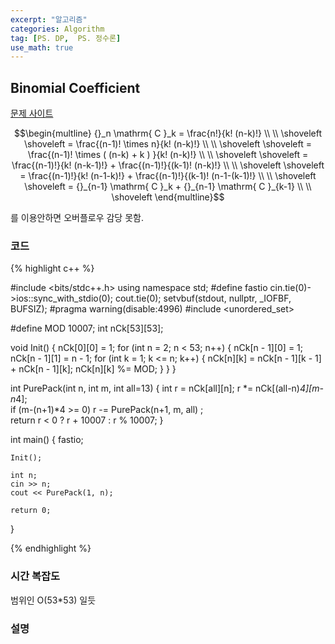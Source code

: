 ```yaml
---
excerpt: "알고리즘"
categories: Algorithm
tag: [PS. DP,  PS. 정수론]
use_math: true
---
```

## Binomial Coefficient

[문제 사이트](https://www.acmicpc.net/problem/16565)

$$\begin{multline} 
{}_n \mathrm{ C }_k =  \frac{n!}{k! (n-k)!}  \\ \\ \shoveleft
\shoveleft = \frac{(n-1)! \times n}{k! (n-k)!}  \\ \\ \shoveleft
\shoveleft = \frac{(n-1)! \times ( (n-k) + k ) }{k! (n-k)!}  \\ \\ \shoveleft
\shoveleft = \frac{(n-1)!}{k! (n-k-1)!} + \frac{(n-1)!}{(k-1)! (n-k)!}  \\ \\ \shoveleft
\shoveleft = \frac{(n-1)!}{k! (n-1-k)!} +  \frac{(n-1)!}{(k-1)! (n-1-(k-1)!}  \\ \\ \shoveleft
\shoveleft = {}_{n-1} \mathrm{ C }_k  + {}_{n-1} \mathrm{ C }_{k-1} \\ \\ \shoveleft
\end{multline}$$

를 이용안하면 오버플로우 감당 못함.

### 코드

{% highlight c++ %}

#include <bits/stdc++.h>
using namespace std;
#define fastio cin.tie(0)->ios::sync_with_stdio(0); cout.tie(0); setvbuf(stdout, nullptr, _IOFBF, BUFSIZ);
#pragma warning(disable:4996)
#include <unordered_set>


#define MOD 10007;
int nCk[53][53];

void Init() 
{
    nCk[0][0] = 1;
    for (int n = 2; n < 53; n++)
    {
        nCk[n - 1][0] = 1; nCk[n - 1][1] = n - 1;
        for (int k = 1; k <= n; k++)
        {
            nCk[n][k] = nCk[n - 1][k - 1] + nCk[n - 1][k];
            nCk[n][k] %= MOD;
        }
    }
}

int PurePack(int n, int m, int all=13)
{
	int r = nCk[all][n];
    r *= nCk[(all-n)*4][m-n*4];    
	if (m-(n+1)*4 >= 0) 
        r -= PurePack(n+1, m, all) ;	
	return r < 0 ? r + 10007 : r % 10007;
}

int main()
{
	fastio;

    Init();
    
    int n;
    cin >> n;
    cout << PurePack(1, n);
    
    return 0;
}

{% endhighlight %}

### 시간 복잡도

범위인 O(53*53) 일듯 

### 설명
